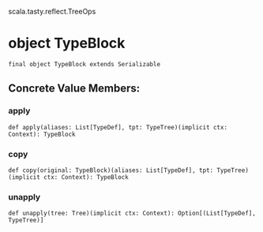 scala.tasty.reflect.TreeOps
# object TypeBlock

<pre><code class="language-scala" >final object TypeBlock extends Serializable</pre></code>
## Concrete Value Members:
### apply
<pre><code class="language-scala" >def apply(aliases: List[TypeDef], tpt: TypeTree)(implicit ctx: Context): TypeBlock</pre></code>

### copy
<pre><code class="language-scala" >def copy(original: TypeBlock)(aliases: List[TypeDef], tpt: TypeTree)(implicit ctx: Context): TypeBlock</pre></code>

### unapply
<pre><code class="language-scala" >def unapply(tree: Tree)(implicit ctx: Context): Option[(List[TypeDef], TypeTree)]</pre></code>

